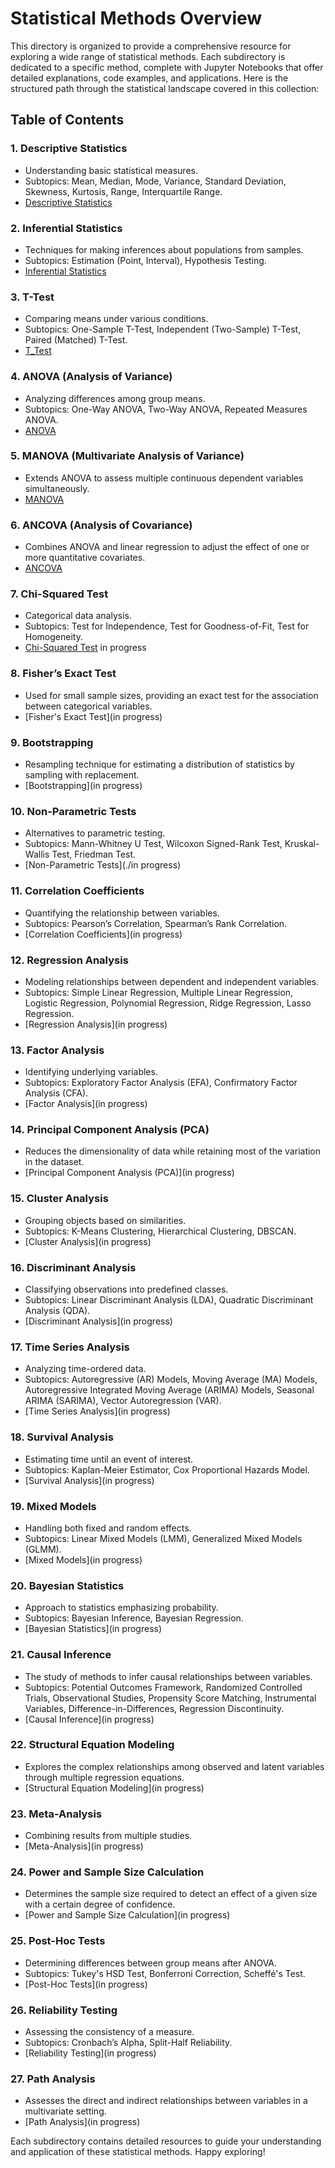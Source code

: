 # Statistical Methods Overview

This directory is organized to provide a comprehensive resource for exploring a wide range of statistical methods. Each subdirectory is dedicated to a specific method, complete with Jupyter Notebooks that offer detailed explanations, code examples, and applications. Here is the structured path through the statistical landscape covered in this collection:

## Table of Contents

### 1. **Descriptive Statistics**
   - Understanding basic statistical measures.
   - Subtopics: Mean, Median, Mode, Variance, Standard Deviation, Skewness, Kurtosis, Range, Interquartile Range.
   - [Descriptive Statistics](./descriptive_statistics/descriptive_statistics.ipynb)

### 2. **Inferential Statistics**
   - Techniques for making inferences about populations from samples.
   - Subtopics: Estimation (Point, Interval), Hypothesis Testing.
   - [Inferential Statistics](./inferential_statistics/inferential_statistics.ipynb)

### 3. **T-Test**
   - Comparing means under various conditions.
   - Subtopics: One-Sample T-Test, Independent (Two-Sample) T-Test, Paired (Matched) T-Test.
   - [T_Test](./t_test/t_test.ipynb)

### 4. **ANOVA (Analysis of Variance)**
   - Analyzing differences among group means.
   - Subtopics: One-Way ANOVA, Two-Way ANOVA, Repeated Measures ANOVA.
   - [ANOVA](./anova_analysis_of_variance/anova_analysis_of_variance.ipynb)

### 5. **MANOVA (Multivariate Analysis of Variance)**
   - Extends ANOVA to assess multiple continuous dependent variables simultaneously.
   - [MANOVA](./manova_multivariate_analysis_of_variance/manova_multivariate_analysis_of_variance.ipynb)

### 6. **ANCOVA (Analysis of Covariance)**
   - Combines ANOVA and linear regression to adjust the effect of one or more quantitative covariates.
   - [ANCOVA](./ancova_analysis_of_covariance/ancova_analysis_of_covariance.ipynb)

### 7. **Chi-Squared Test**
   - Categorical data analysis.
   - Subtopics: Test for Independence, Test for Goodness-of-Fit, Test for Homogeneity.
   - [Chi-Squared Test](./chi_squared_test/chi_squared_test.ipynb) in progress

### 8. **Fisher’s Exact Test**
   - Used for small sample sizes, providing an exact test for the association between categorical variables.
   - [Fisher's Exact Test](in progress)

### 9. **Bootstrapping**
   - Resampling technique for estimating a distribution of statistics by sampling with replacement.
   - [Bootstrapping](in progress)

### 10. **Non-Parametric Tests**
   - Alternatives to parametric testing.
   - Subtopics: Mann-Whitney U Test, Wilcoxon Signed-Rank Test, Kruskal-Wallis Test, Friedman Test.
   - [Non-Parametric Tests](./in progress)

### 11. **Correlation Coefficients**
   - Quantifying the relationship between variables.
   - Subtopics: Pearson’s Correlation, Spearman’s Rank Correlation.
   - [Correlation Coefficients](in progress)

### 12. **Regression Analysis**
   - Modeling relationships between dependent and independent variables.
   - Subtopics: Simple Linear Regression, Multiple Linear Regression, Logistic Regression, Polynomial Regression, Ridge Regression, Lasso Regression.
   - [Regression Analysis](in progress)

### 13. **Factor Analysis**
   - Identifying underlying variables.
   - Subtopics: Exploratory Factor Analysis (EFA), Confirmatory Factor Analysis (CFA).
   - [Factor Analysis](in progress)

### 14. **Principal Component Analysis (PCA)**
   - Reduces the dimensionality of data while retaining most of the variation in the dataset.
   - [Principal Component Analysis (PCA)](in progress)

### 15. **Cluster Analysis**
   - Grouping objects based on similarities.
   - Subtopics: K-Means Clustering, Hierarchical Clustering, DBSCAN.
   - [Cluster Analysis](in progress)

### 16. **Discriminant Analysis**
   - Classifying observations into predefined classes.
   - Subtopics: Linear Discriminant Analysis (LDA), Quadratic Discriminant Analysis (QDA).
   - [Discriminant Analysis](in progress)

### 17. **Time Series Analysis**
   - Analyzing time-ordered data.
   - Subtopics: Autoregressive (AR) Models, Moving Average (MA) Models, Autoregressive Integrated Moving Average (ARIMA) Models, Seasonal ARIMA (SARIMA), Vector Autoregression (VAR).
   - [Time Series Analysis](in progress)

### 18. **Survival Analysis**
   - Estimating time until an event of interest.
   - Subtopics: Kaplan-Meier Estimator, Cox Proportional Hazards Model.
   - [Survival Analysis](in progress)

### 19. **Mixed Models**
   - Handling both fixed and random effects.
   - Subtopics: Linear Mixed Models (LMM), Generalized Mixed Models (GLMM).
   - [Mixed Models](in progress)

### 20. **Bayesian Statistics**
   - Approach to statistics emphasizing probability.
   - Subtopics: Bayesian Inference, Bayesian Regression.
   - [Bayesian Statistics](in progress)

### 21. **Causal Inference**
   - The study of methods to infer causal relationships between variables.
   - Subtopics: Potential Outcomes Framework, Randomized Controlled Trials, Observational Studies, Propensity Score Matching, Instrumental Variables, Difference-in-Differences, Regression Discontinuity.
   - [Causal Inference](in progress)

### 22. **Structural Equation Modeling**
   - Explores the complex relationships among observed and latent variables through multiple regression equations.
   - [Structural Equation Modeling](in progress)

### 23. **Meta-Analysis**
   - Combining results from multiple studies.
   - [Meta-Analysis](in progress)

### 24. **Power and Sample Size Calculation**
   - Determines the sample size required to detect an effect of a given size with a certain degree of confidence.
   - [Power and Sample Size Calculation](in progress)

### 25. **Post-Hoc Tests**
   - Determining differences between group means after ANOVA.
   - Subtopics: Tukey's HSD Test, Bonferroni Correction, Scheffé's Test.
   - [Post-Hoc Tests](in progress)

### 26. **Reliability Testing**
   - Assessing the consistency of a measure.
   - Subtopics: Cronbach’s Alpha, Split-Half Reliability.
   - [Reliability Testing](in progress)

### 27. **Path Analysis**
   - Assesses the direct and indirect relationships between variables in a multivariate setting.
   - [Path Analysis](in progress)

Each subdirectory contains detailed resources to guide your understanding and application of these statistical methods. Happy exploring!
